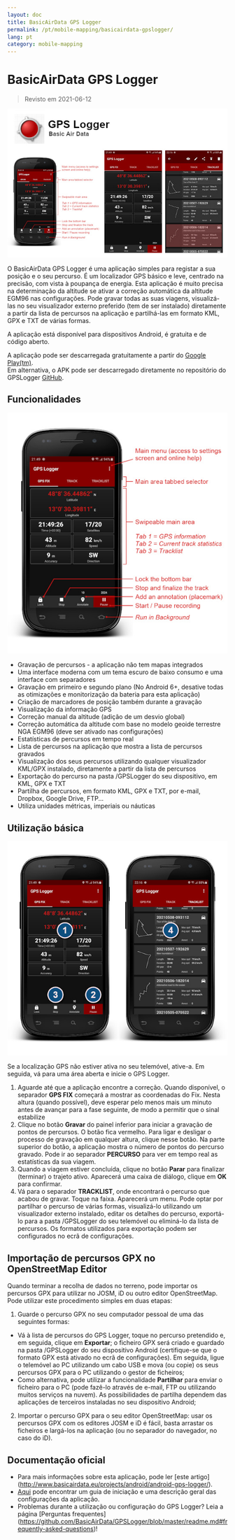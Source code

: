```yaml
---
layout: doc
title: BasicAirData GPS Logger
permalink: /pt/mobile-mapping/basicairdata-gpslogger/
lang: pt
category: mobile-mapping
---
```


BasicAirData GPS Logger
=======================

> Revisto em 2021-06-12

![BasicAirData-GPSLogger-002][]

O BasicAirData GPS Logger é uma aplicação simples para registar a sua posição e o seu percurso. É um localizador GPS básico e leve, centrado na precisão, com vista à poupança de energia. Esta aplicação é muito precisa na determinação da altitude se ativar a correção automática da altitude EGM96 nas configurações. Pode gravar todas as suas viagens, visualizá-las no seu visualizador externo preferido (tem de ser instalado) diretamente a partir da lista de percursos na aplicação e partilhá-las em formato KML, GPX e TXT de várias formas.

A aplicação está disponível para dispositivos Android, é gratuita e de código aberto.

A aplicação pode ser descarregada gratuitamente a partir do [Google Play(tm)](https://play.google.com/store/apps/details?id=eu.basicairdata.graziano.gpslogger).<br>
Em alternativa, o APK pode ser descarregado diretamente no repositório do GPSLogger [GitHub](https://github.com/BasicAirData/GPSLogger/tree/master/apk).

Funcionalidades
--------

![BasicAirData-GPSLogger-000][]

* Gravação de percursos - a aplicação não tem mapas integrados
* Uma interface moderna com um tema escuro de baixo consumo e uma interface com separadores
* Gravação em primeiro e segundo plano (No Android 6+, desative todas as otimizações e monitorização da bateria para esta aplicação)
* Criação de marcadores de posição também durante a gravação
* Visualização da informação GPS
* Correção manual da altitude (adição de um desvio global)
* Correção automática da altitude com base no modelo geoide terrestre NGA EGM96 (deve ser ativado nas configurações)
* Estatísticas de percursos em tempo real
* Lista de percursos na aplicação que mostra a lista de percursos gravados
* Visualização dos seus percursos utilizando qualquer visualizador KML/GPX instalado, diretamente a partir da lista de percursos
* Exportação do percurso na pasta /GPSLogger do seu dispositivo, em KML, GPX e TXT
* Partilha de percursos, em formato KML, GPX e TXT, por e-mail, Dropbox, Google Drive, FTP...
* Utiliza unidades métricas, imperiais ou náuticas

Utilização básica
-----------

![BasicAirData-GPSLogger-001][]

Se a localização GPS não estiver ativa no seu telemóvel, ative-a. Em seguida, vá para uma área aberta e inicie o GPS Logger.

1. Aguarde até que a aplicação encontre a correção. Quando disponível, o separador __GPS FIX__ começará a mostrar as coordenadas do Fix. Nesta altura (quando possível), deve esperar pelo menos mais um minuto antes de avançar para a fase seguinte, de modo a permitir que o sinal estabilize
2. Clique no botão __Gravar__ do painel inferior para iniciar a gravação de pontos de percursos. O botão fica vermelho. Para ligar e desligar o processo de gravação em qualquer altura, clique nesse botão. Na parte superior do botão, a aplicação mostra o número de pontos do percurso gravado.
Pode ir ao separador __PERCURSO__ para ver em tempo real as estatísticas da sua viagem.
3. Quando a viagem estiver concluída, clique no botão __Parar__ para finalizar (terminar) o trajeto ativo. Aparecerá uma caixa de diálogo, clique em __OK__ para confirmar.
4. Vá para o separador __TRACKLIST__, onde encontrará o percurso que acabou de gravar. Toque na faixa. Aparecerá um menu. Pode optar por partilhar o percurso de várias formas, visualizá-lo utilizando um visualizador externo instalado, editar os detalhes do percurso, exportá-lo para a pasta /GPSLogger do seu telemóvel ou eliminá-lo da lista de percursos. Os formatos utilizados para exportação podem ser configurados no ecrã de configurações.

Importação de percursos GPX no OpenStreetMap Editor
--------------------------------------------

Quando terminar a recolha de dados no terreno, pode importar os percursos GPX para utilizar no JOSM, iD ou outro editor OpenStreetMap.
Pode utilizar este procedimento simples em duas etapas:

1. Guarde o percurso GPX no seu computador pessoal de uma das seguintes formas:
* Vá à lista de percursos do GPS Logger, toque no percurso pretendido e, em seguida, clique em __Exportar__; o ficheiro GPX será criado e guardado na pasta /GPSLogger do seu dispositivo Android (certifique-se que o formato GPX está ativado no ecrã de configurações). Em seguida, ligue o telemóvel ao PC utilizando um cabo USB e mova (ou copie) os seus percursos GPX para o PC utilizando o gestor de ficheiros;
* Como alternativa, pode utilizar a funcionalidade __Partilhar__ para enviar o ficheiro para o PC (pode fazê-lo através de e-mail, FTP ou utilizando muitos serviços na nuvem). As possibilidades de partilha dependem das aplicações de terceiros instaladas no seu dispositivo Android;
2. Importar o percurso GPX para o seu editor OpenStreetMap: usar os percursos GPX com os editores JOSM e iD é fácil, basta arrastar os ficheiros e largá-los na aplicação (ou no separador do navegador, no caso do iD).

Documentação oficial
----------------------

- Para mais informações sobre esta aplicação, pode ler [este artigo] (http://www.basicairdata.eu/projects/android/android-gps-logger/).<br>
- [Aqui](http://www.basicairdata.eu/projects/android/android-gps-logger/getting-started-guide-for-gps-logger/) pode encontrar um guia de iniciação e uma descrição geral das configurações da aplicação.<br>
- Problemas durante a utilização ou configuração do GPS Logger? Leia a página [Perguntas frequentes] (https://github.com/BasicAirData/GPSLogger/blob/master/readme.md#frequently-asked-questions)!

[BasicAirData-GPSLogger-002]:  /images/mobile-mapping/basicairdata-gpslogger_002.en.jpg
[BasicAirData-GPSLogger-000]:  /images/mobile-mapping/basicairdata-gpslogger_000.en.jpg
[BasicAirData-GPSLogger-001]:  /images/mobile-mapping/basicairdata-gpslogger_001.en.jpg